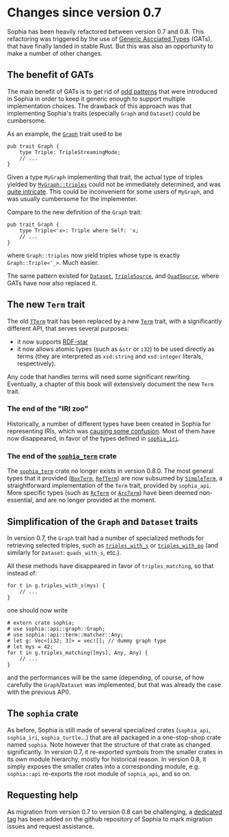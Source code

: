 # Changes since version 0.7

Sophia has been heavily refactored between version 0.7 and 0.8. This refactoring was triggered by the use of [Generic Ascciated Types](https://blog.rust-lang.org/2022/10/28/gats-stabilization.html) (GATs), that have finally landed in stable Rust. But this was also an opportunity to make a number of other changes.

## The benefit of GATs

The main benefit of GATs is to get rid of [odd patterns](https://docs.rs/sophia/0.7.2/sophia/triple/streaming_mode/index.html) that were introduced in Sophia in order to keep it generic enough to support multiple implementation choices. The drawback of this approach was that implementing Sophia's traits (especially `Graph` and `Dataset`) could be cumbersome.

As an example, the [`Graph`](https://docs.rs/sophia/0.7.2/sophia/graph/trait.Graph.html) trait used to be
```rust,noplayground,ignore
pub trait Graph {
    type Triple: TripleStreamingMode;
    // ...
}
```

Given a type `MyGraph` implementing that trait, the actual type of triples yielded by [`MyGraph::triples`](https://docs.rs/sophia/0.7.2/sophia/graph/trait.Graph.html#tymethod.triples) could not be immediately determined, and was [quite intricate](https://docs.rs/sophia/latest/sophia/graph/type.GTriple.html). This could be inconvenient for some users of `MyGraph`, and was usually cumbersome for the implementer.

Compare to the new definition of the `Graph` trait:
```rust,noplayground,ignore
pub trait Graph {
    type Triple<'x>: Triple where Self: 'x;
    // ...
}
```
where `Graph::triples` now yield triples whose type is exactly `Graph::Triple<'_>`. Much easier.

The same pattern existed for [`Dataset`](https://docs.rs/sophia/0.7.2/sophia/dataset/trait.Dataset.html),
[`TripleSource`](https://docs.rs/sophia/0.7.2/sophia/triple/stream/trait.TripleSource.html), and
[`QuadSource`](https://docs.rs/sophia/0.7.2/sophia/quad/stream/trait.QuadSource.html),
where GATs have now also replaced it.

## The new `Term` trait

The old [`TTerm`](https://docs.rs/sophia/latest/sophia/term/trait.TTerm.html)
trait has been replaced by a new [`Term`](https://github.com/pchampin/sophia_rs/blob/a925e6177cfdd7e90dafd4b917ae0790c40a0165/api/src/term.rs#L87)
trait, with a significantly different API, that serves several purposes:

- it now supports [RDF-star](https://www.w3.org/2021/12/rdf-star.html)
- it now allows atomic types (such as `&str` or `i32`) to be used directly as terms
  (they are interpreted as `xsd:string` and `xsd:integer` literals, respectively).

Any code that handles terms will need some significant rewriting.
Eventually, a chapter of this book will extensively document the new `Term` trait.

### The end of the "IRI zoo"

Historically, a number of different types have been created in Sophia for representing IRIs,
which was [causing some confusion](https://github.com/pchampin/sophia_rs/discussions/112).
Most of them have now disappeared, in favor of the types defined in [`sophia_iri`](https://docs.rs/sophia_iri/latest/sophia_iri/).

### The end of the [`sophia_term`](https://docs.rs/sophia_term/0.7.2/sophia_term/) crate

The [`sophia_term`](https://docs.rs/sophia_term/0.7.2/sophia_term/)
crate no longer exists in version 0.8.0.
The most general types that it provided ([`BoxTerm`](https://docs.rs/sophia_term/0.7.2/sophia_term/type.BoxTerm.html), [`RefTerm`](https://docs.rs/sophia_term/0.7.2/sophia_term/type.RefTerm.html))
are now subsumed by [`SimpleTerm`](https://github.com/pchampin/sophia_rs/blob/a925e6177cfdd7e90dafd4b917ae0790c40a0165/api/src/term/_simple.rs#L8),
a straightforward implementation of the `Term` trait, provided by `sophia_api`.
More specific types (such as [`RcTerm`](https://docs.rs/sophia_term/0.7.2/sophia_term/type.RcTerm.html) or [`ArcTerm`](https://docs.rs/sophia_term/0.7.2/sophia_term/type.ArcTerm.html))
have been deemed non-essential, and are no longer provided at the moment.

## Simplification of the `Graph` and `Dataset` traits

In version 0.7, the `Graph` trait had a number of specialized methods for retrieving selected triples,
such as [`triples_with_s`](https://docs.rs/sophia_api/0.7.2/sophia_api/graph/trait.Graph.html#method.triples_with_s)
or [`triples_with_po`](https://docs.rs/sophia_api/0.7.2/sophia_api/graph/trait.Graph.html#method.triples_with_po)
(and similarly for `Dataset`: `quads_with_s`, etc.).

All these methods have disappeared in favor of `triples_matching`,
so that instead of:
```rust,noplayground,ignore
for t in g.triples_with_s(mys) {
    // ...
}
```
one should now write
```rust,noplayground
# extern crate sophia;
# use sophia::api::graph::Graph;
# use sophia::api::term::matcher::Any;
# let g: Vec<[i32; 3]> = vec![]; // dummy graph type
# let mys = 42;
for t in g.triples_matching([mys], Any, Any) {
    // ...
}
```
and the performances will be the same
(depending, of course, of how carefully the `Graph`/`Dataset` was implemented,
but that was already the case with the previous API).

## The `sophia` crate

As before, Sophia is still made of several specialized crates
(`sophia_api`, `sophia_iri`, `sophia_turtle`...)
that are all packaged in a one-stop-shop crate named `sophia`.
Note however that the structure of that crate as changed significantly.
In version 0.7, it re-exported symbols from the smaller crates in its *own* module hierarchy, mostly for historical reason.
In version 0.8, it simply exposes the smaller crates into a corresponding module,
e.g. `sophia::api` re-exports the root module of `sophia_api`, and so on.

## Requesting help

As migration from version 0.7 to version 0.8 can be challenging,
a [dedicated tag](https://github.com/pchampin/sophia_rs/labels/v0.8_migration)
has been added on the github repository of Sophia to mark migration issues and request assistance.
